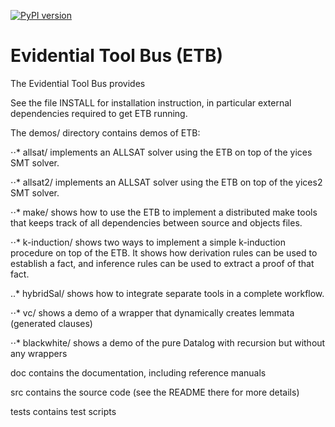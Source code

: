 [![PyPI version](https://badge.fury.io/py/EvidentialToolBus.svg)](https://badge.fury.io/py/EvidentialToolBus)


Evidential Tool Bus (ETB)
=========================

The Evidential Tool Bus provides 

See the file INSTALL for installation instruction, in particular
external dependencies required to get ETB running.

The demos/ directory contains demos of ETB: 

⋅⋅*  allsat/ implements an ALLSAT solver using the ETB on top of the
     yices SMT solver.

⋅⋅*   allsat2/ implements an ALLSAT solver using the ETB on top of the
      yices2 SMT solver.
  
⋅⋅*   make/ shows how to use the ETB to implement a distributed make
      tools that keeps track of all dependencies between source and
      objects files.

⋅⋅*   k-induction/ shows two ways to implement a simple k-induction
      procedure on top of the ETB. It shows how derivation rules can
      be used to establish a fact, and inference rules can be used
      to extract a proof of that fact.

..*   hybridSal/ shows how to integrate separate tools in a 
      complete workflow.

⋅⋅*   vc/ shows a demo of a wrapper that dynamically creates lemmata (generated clauses)

⋅⋅*   blackwhite/ shows a demo of the pure Datalog with recursion but without any wrappers

doc contains the documentation, including reference manuals

src contains the source code (see the README there for more details)

tests contains test scripts
